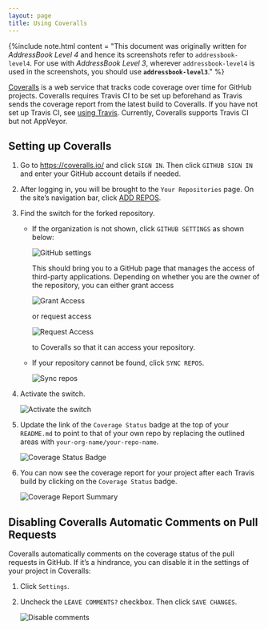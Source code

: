 ```yaml
---
layout: page
title: Using Coveralls
---
```


{%include note.html content = "This document was originally written for *AddressBook Level 4* and hence
its screenshots refer to `addressbook-level4`. For use with *AddressBook
Level 3*, wherever `addressbook-level4` is used in the screenshots, you
should use **`addressbook-level3`**." %}

[Coveralls](https://coveralls.io/) is a web service that tracks code
coverage over time for GitHub projects. Coveralls requires Travis CI to
be set up beforehand as Travis sends the coverage report from the latest
build to Coveralls. If you have not set up Travis CI, see
[using Travis](UsingTravis.md). Currently, Coveralls supports
Travis CI but not AppVeyor.

## Setting up Coveralls

1.  Go to <https://coveralls.io/> and click `SIGN IN`. Then click
    `GITHUB SIGN IN` and enter your GitHub account details if needed.

2.  After logging in, you will be brought to the `Your Repositories`
    page. On the site’s navigation bar, click [ADD
    REPOS](https://coveralls.io/repos/new).

3.  Find the switch for the forked repository.
    
      - If the organization is not shown, click `GITHUB SETTINGS` as
        shown below:
        
        ![GitHub settings](images/coveralls/github_settings.png)
        
        This should bring you to a GitHub page that manages the access
        of third-party applications. Depending on whether you are the
        owner of the repository, you can either grant access
        
        ![Grant Access](images/grant_access.png)
        
        or request access
        
        ![Request Access](images/request_access.png)
        
        to Coveralls so that it can access your repository.
    
      - If your repository cannot be found, click `SYNC REPOS`.
        
        ![Sync repos](images/coveralls/sync_repos.png)

4.  Activate the switch.
    
    ![Activate the switch](images/coveralls/flick_repository_switch.png)

5.  Update the link of the `Coverage Status` badge at the top of your
    `README.md` to point to that of your own repo by
    replacing the outlined areas with `your-org-name/your-repo-name`.
    
    ![Coverage Status
    Badge](images/coveralls/coverage_asciidoc_code.png)

6.  You can now see the coverage report for your project after each
    Travis build by clicking on the `Coverage Status` badge.
    
    ![Coverage Report Summary](images/coveralls/coverage_report.png)

## Disabling Coveralls Automatic Comments on Pull Requests

Coveralls automatically comments on the coverage status of the pull
requests in GitHub. If it’s a hindrance, you can disable it in the
settings of your project in Coveralls:

1.  Click `Settings`.

2.  Uncheck the `LEAVE COMMENTS?` checkbox. Then click `SAVE CHANGES`.
    
    ![Disable comments](images/coveralls/disable_comments.png)
